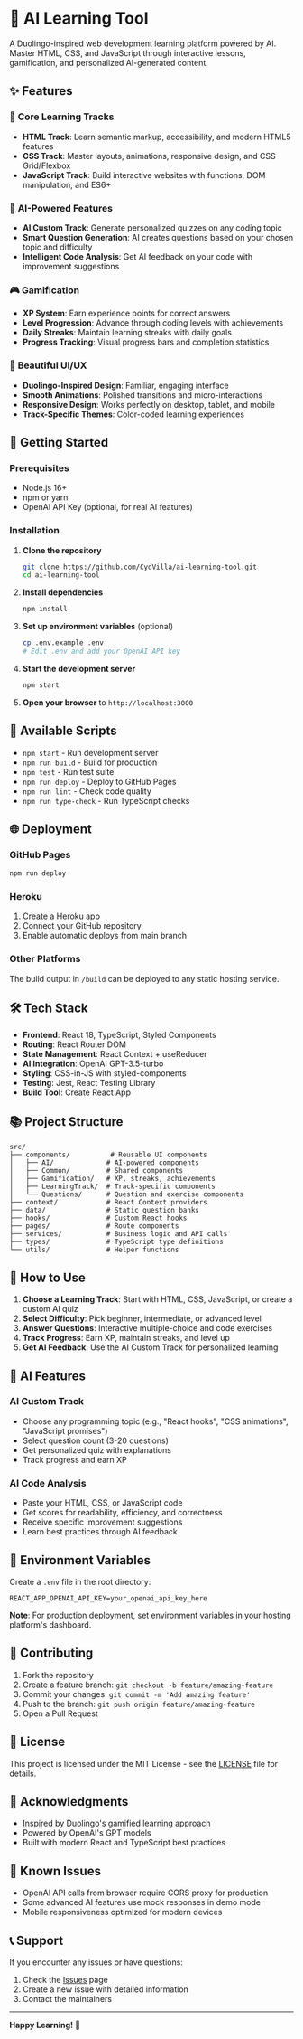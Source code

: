 # 🤖 AI Learning Tool

A Duolingo-inspired web development learning platform powered by AI. Master HTML, CSS, and JavaScript through interactive lessons, gamification, and personalized AI-generated content.

## ✨ Features

### 🎯 **Core Learning Tracks**
- **HTML Track**: Learn semantic markup, accessibility, and modern HTML5 features
- **CSS Track**: Master layouts, animations, responsive design, and CSS Grid/Flexbox
- **JavaScript Track**: Build interactive websites with functions, DOM manipulation, and ES6+

### 🤖 **AI-Powered Features**
- **AI Custom Track**: Generate personalized quizzes on any coding topic
- **Smart Question Generation**: AI creates questions based on your chosen topic and difficulty
- **Intelligent Code Analysis**: Get AI feedback on your code with improvement suggestions

### 🎮 **Gamification**
- **XP System**: Earn experience points for correct answers
- **Level Progression**: Advance through coding levels with achievements
- **Daily Streaks**: Maintain learning streaks with daily goals
- **Progress Tracking**: Visual progress bars and completion statistics

### 🎨 **Beautiful UI/UX**
- **Duolingo-Inspired Design**: Familiar, engaging interface
- **Smooth Animations**: Polished transitions and micro-interactions
- **Responsive Design**: Works perfectly on desktop, tablet, and mobile
- **Track-Specific Themes**: Color-coded learning experiences

## 🚀 **Getting Started**

### Prerequisites
- Node.js 16+ 
- npm or yarn
- OpenAI API Key (optional, for real AI features)

### Installation

1. **Clone the repository**
   ```bash
   git clone https://github.com/CydVilla/ai-learning-tool.git
   cd ai-learning-tool
   ```

2. **Install dependencies**
   ```bash
   npm install
   ```

3. **Set up environment variables** (optional)
   ```bash
   cp .env.example .env
   # Edit .env and add your OpenAI API key
   ```

4. **Start the development server**
   ```bash
   npm start
   ```

5. **Open your browser** to `http://localhost:3000`

## 🔧 **Available Scripts**

- `npm start` - Run development server
- `npm run build` - Build for production
- `npm test` - Run test suite
- `npm run deploy` - Deploy to GitHub Pages
- `npm run lint` - Check code quality
- `npm run type-check` - Run TypeScript checks

## 🌐 **Deployment**

### GitHub Pages
```bash
npm run deploy
```

### Heroku
1. Create a Heroku app
2. Connect your GitHub repository
3. Enable automatic deploys from main branch

### Other Platforms
The build output in `/build` can be deployed to any static hosting service.

## 🛠 **Tech Stack**

- **Frontend**: React 18, TypeScript, Styled Components
- **Routing**: React Router DOM
- **State Management**: React Context + useReducer
- **AI Integration**: OpenAI GPT-3.5-turbo
- **Styling**: CSS-in-JS with styled-components
- **Testing**: Jest, React Testing Library
- **Build Tool**: Create React App

## 📚 **Project Structure**

```
src/
├── components/          # Reusable UI components
│   ├── AI/             # AI-powered components
│   ├── Common/         # Shared components
│   ├── Gamification/   # XP, streaks, achievements
│   ├── LearningTrack/  # Track-specific components
│   └── Questions/      # Question and exercise components
├── context/            # React Context providers
├── data/               # Static question banks
├── hooks/              # Custom React hooks
├── pages/              # Route components
├── services/           # Business logic and API calls
├── types/              # TypeScript type definitions
└── utils/              # Helper functions
```

## 🎯 **How to Use**

1. **Choose a Learning Track**: Start with HTML, CSS, JavaScript, or create a custom AI quiz
2. **Select Difficulty**: Pick beginner, intermediate, or advanced level
3. **Answer Questions**: Interactive multiple-choice and code exercises
4. **Track Progress**: Earn XP, maintain streaks, and level up
5. **Get AI Feedback**: Use the AI Custom Track for personalized learning

## 🤖 **AI Features**

### AI Custom Track
- Choose any programming topic (e.g., "React hooks", "CSS animations", "JavaScript promises")
- Select question count (3-20 questions)
- Get personalized quiz with explanations
- Track progress and earn XP

### AI Code Analysis
- Paste your HTML, CSS, or JavaScript code
- Get scores for readability, efficiency, and correctness
- Receive specific improvement suggestions
- Learn best practices through AI feedback

## 🔐 **Environment Variables**

Create a `.env` file in the root directory:

```env
REACT_APP_OPENAI_API_KEY=your_openai_api_key_here
```

**Note**: For production deployment, set environment variables in your hosting platform's dashboard.

## 🤝 **Contributing**

1. Fork the repository
2. Create a feature branch: `git checkout -b feature/amazing-feature`
3. Commit your changes: `git commit -m 'Add amazing feature'`
4. Push to the branch: `git push origin feature/amazing-feature`
5. Open a Pull Request

## 📝 **License**

This project is licensed under the MIT License - see the [LICENSE](LICENSE) file for details.

## 🙏 **Acknowledgments**

- Inspired by Duolingo's gamified learning approach
- Powered by OpenAI's GPT models
- Built with modern React and TypeScript best practices

## 🐛 **Known Issues**

- OpenAI API calls from browser require CORS proxy for production
- Some advanced AI features use mock responses in demo mode
- Mobile responsiveness optimized for modern devices

## 📞 **Support**

If you encounter any issues or have questions:
1. Check the [Issues](https://github.com/CydVilla/ai-learning-tool/issues) page
2. Create a new issue with detailed information
3. Contact the maintainers

---

**Happy Learning! 🚀**